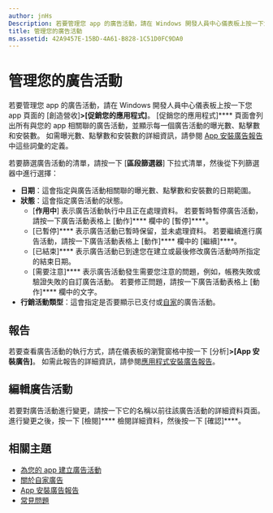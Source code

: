 ```yaml
---
author: jnHs
Description: 若要管理您 app 的廣告活動，請在 Windows 開發人員中心儀表板上按一下您 app 頁面的 [創造營收] &gt; [促銷您的應用程式]。
title: 管理您的廣告活動
ms.assetid: 42A9457E-15BD-4A61-B828-1C51D0FC9DA0
---
```


# 管理您的廣告活動


若要管理您 app 的廣告活動，請在 Windows 開發人員中心儀表板上按一下您 app 頁面的 [創造營收]****&gt;[促銷您的應用程式]****。 [促銷您的應用程式]**** 頁面會列出所有與您的 app 相關聯的廣告活動，並顯示每一個廣告活動的曝光數、點擊數和安裝數。 如需曝光數、點擊數和安裝數的詳細資訊，請參閱 [App 安裝廣告報告](app-install-ads-reports.md)中這些詞彙的定義。

若要篩選廣告活動的清單，請按一下 [**區段篩選器**] 下拉式清單，然後從下列篩選器中進行選擇：

-   **日期**：這會指定與廣告活動相關聯的曝光數、點擊數和安裝數的日期範圍。
-   **狀態**：這會指定廣告活動的狀態。
    -   [**作用中**] 表示廣告活動執行中且正在處理資料。 若要暫時暫停廣告活動，請按一下廣告活動表格上 [動作]**** 欄中的 [暫停]****。
    -   [已暫停]**** 表示廣告活動已暫時保留，並未處理資料。 若要繼續進行廣告活動，請按一下廣告活動表格上 [動作]**** 欄中的 [繼續]****。
    -   [已結束]**** 表示廣告活動已到達您在建立或最後修改廣告活動時所指定的結束日期。
    -   [需要注意]**** 表示廣告活動發生需要您注意的問題，例如，帳務失敗或驗證失敗的自訂廣告活動。 若要修正問題，請按一下廣告活動表格上 [動作]**** 欄中的文字。
-   **行銷活動類型**：這會指定是否要顯示已支付或[自家](about-house-ads.md)的廣告活動。

## 報告


若要查看廣告活動的執行方式，請在儀表板的瀏覽窗格中按一下 [分析]****&gt;[App 安裝廣告]****。 如需此報告的詳細資訊，請參閱[應用程式安裝廣告報告](app-install-ads-reports.md)。

## 編輯廣告活動


若要對廣告活動進行變更，請按一下它的名稱以前往該廣告活動的詳細資料頁面。 進行變更之後，按一下 [檢閱]**** 檢閱詳細資料，然後按一下 [確認]****。

## 相關主題


* [為您的 app 建立廣告活動](create-an-ad-campaign-for-your-app.md)
* [關於自家廣告](about-house-ads.md)
* [App 安裝廣告報告](app-install-ads-reports.md)
* [常見問題](common-questions.md)
 

 






<!--HONumber=May16_HO2-->


